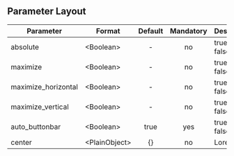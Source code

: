 ## Parameter Layout

|	Parameter			|			Format			|	Default					|	Mandatory	|	Description				| 
|		---				|			---				|	:---:					|	:---:		|		---					|
|	absolute	|	<dt>&lt;Boolean&gt;	|	-	|	no	|	<dt>true<dd><dt>false<dd>	|
|	maximize	|	<dt>&lt;Boolean&gt;	|	-	|	no	|	<dt>true<dd><dt>false<dd>	|	
|	maximize_horizontal	|	<dt>&lt;Boolean&gt;	|	-	|	no	|	<dt>true<dd><dt>false<dd>	|
|	maximize_vertical	|	<dt>&lt;Boolean&gt;	|	-	|	no	|	<dt>true<dd><dt>false<dd>	|
|	auto_buttonbar	|	<dt>&lt;Boolean&gt;	|	true	|	yes	|	<dt>true<dd><dt>false<dd>	|
|	center	|	<dt>&lt;PlainObject&gt;	|	{}	|	no	|	Lorem	|
